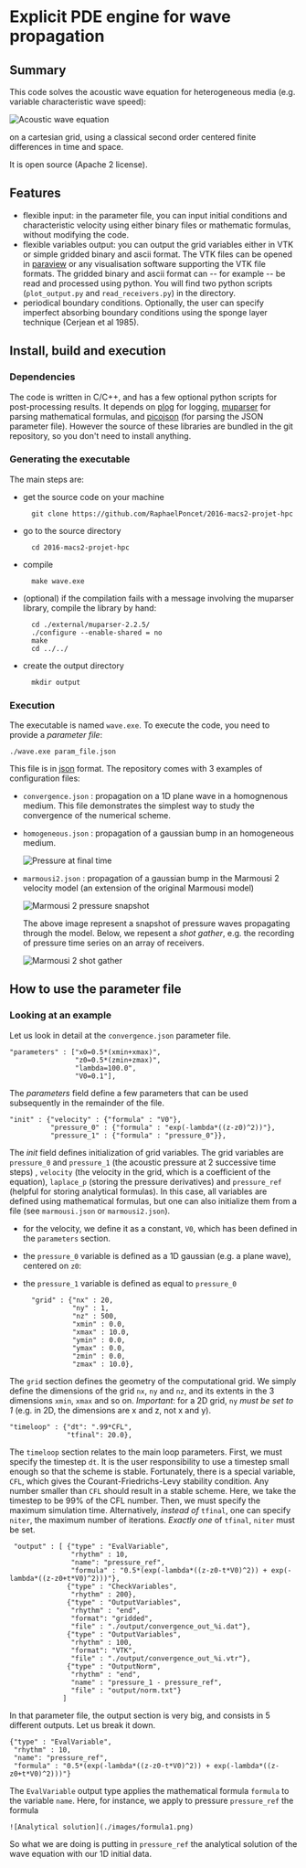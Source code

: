 # Explicit PDE engine for wave propagation

## Summary
This code solves the acoustic wave equation for heterogeneous
media (e.g. variable characteristic wave speed):

![Acoustic wave equation](./images/wave-eq.png)

on a cartesian grid, using a classical
second order centered finite differences in time and space.

It is open source (Apache 2 license).

## Features

* flexible input: in the parameter file, you can input initial conditions and
  characteristic velocity using either binary files or mathematic formulas,
  without modifying the code.
* flexible variables output: you can output the grid variables either
  in VTK or simple gridded binary and ascii format. The VTK files can be
  opened in [paraview](http://www.paraview.org) or any visualisation
  software supporting the VTK file formats. The gridded binary and ascii
  format can -- for example -- be read and processed using python. You will
  find two python scripts (`plot_output.py` and `read_receivers.py`) in the directory.
* periodical boundary conditions. Optionally, the user can specify
  imperfect absorbing boundary conditions using the sponge layer technique (Cerjean et al 1985).

## Install, build and execution

### Dependencies

The code is written in C/C++, and has a few optional python scripts
for post-processing results. It depends on [plog](https://github.com/SergiusTheBest/plog) for logging,
[muparser](http://beltoforion.de/article.php?a=muparser)
for parsing mathematical formulas, and [picojson](https://github.com/kazuho/picojson) (for parsing the
JSON parameter file). However the source of these libraries are bundled
in the git repository, so you don't need to install anything.

### Generating the executable

The main steps are:

* get the source code on your machine

        git clone https://github.com/RaphaelPoncet/2016-macs2-projet-hpc

* go to the source directory

        cd 2016-macs2-projet-hpc

* compile

        make wave.exe

* (optional) if the compilation fails with a message involving the muparser
  library, compile the library by hand:

        cd ./external/muparser-2.2.5/
        ./configure --enable-shared = no
        make
        cd ../../

* create the output directory

        mkdir output

### Execution

The executable is named `wave.exe`. To execute the code, you need to provide a *parameter file*:

    ./wave.exe param_file.json

This file is in [json](http://www.json.org) format. The repository
comes with 3 examples of configuration files:

* `convergence.json` : propagation on a 1D plane wave in a homognenous
  medium. This file demonstrates the simplest way to study the convergence of the numerical scheme.

* `homogeneous.json` : propagation of a gaussian bump in an homogeneous medium.

    ![Pressure at final time](./images/radial_homogeneous.png)

* `marmousi2.json` : propagation of a gaussian bump in the Marmousi 2
  velocity model (an extension of the original Marmousi model)

    ![Marmousi 2 pressure snapshot](./images/marmousi2.png)

    The above image represent a snapshot of pressure waves propagating
    through the model. Below, we repesent a *shot gather*, e.g. the
    recording of pressure time series on an array of receivers.

    ![Marmousi 2 shot gather](./images/marmousi2_shot.png)

## How to use the parameter file

### Looking at an example

Let us look in detail at the `convergence.json` parameter file.


    "parameters" : ["x0=0.5*(xmin+xmax)", 
                    "z0=0.5*(zmin+zmax)", 
                    "lambda=100.0", 
                    "V0=0.1"],

The *parameters* field define a few parameters that can be used
subsequently in the remainder of the file.

    "init" : {"velocity" : {"formula" : "V0"},
              "pressure_0" : {"formula" : "exp(-lambda*((z-z0)^2))"},
              "pressure_1" : {"formula" : "pressure_0"}},

The *init* field defines initialization of grid variables. The grid
variables are `pressure_0` and `pressure_1` (the acoustic pressure at
2 successive time steps) , `velocity` (the velocity in the grid, which
is a coefficient of the equation), `laplace_p` (storing the pressure
derivatives) and `pressure_ref` (helpful for storing analytical
formulas). In this case, all variables are defined using mathematical
formulas, but one can also initialize them from a file (see
`marmousi.json` or `marmousi2.json`).

* for the velocity, we define it as a constant, `V0`, which has been
  defined in the `parameters` section.

* the `pressure_0` variable is defined as a 1D gaussian (e.g. a plane
  wave), centered on `z0`:



* the `pressure_1` variable is defined as equal to `pressure_0`

        "grid" : {"nx" : 20,
                  "ny" : 1,
                  "nz" : 500,
                  "xmin" : 0.0,
                  "xmax" : 10.0,
                  "ymin" : 0.0,
                  "ymax" : 0.0,
                  "zmin" : 0.0,
                  "zmax" : 10.0},

The `grid` section defines the geometry of the computational grid. We
simply define the dimensions of the grid `nx`, `ny` and `nz`, and its
extents in the 3 dimensions `xmin`, `xmax` and so on. *Important*: for
a 2D grid, `ny` *must be set to 1* (e.g. in 2D, the dimensions are x and
z, not x and y).

    "timeloop" : {"dt": ".99*CFL",
                  "tfinal": 20.0},

The `timeloop` section relates to the main loop parameters. First, we
must specify the timestep `dt`. It is the user responsibility to use a
timestep small enough so that the scheme is stable. Fortunately, there
is a special variable, `CFL`, which gives the Courant-Friedrichs-Levy
stability condition. Any number smaller than `CFL` should result in a
stable scheme. Here, we take the timestep to be 99% of the CFL number.
Then, we must specify the maximum simulation time. Alternatively,
*instead of* `tfinal`, one can specify `niter`, the maximum number of
iterations. *Exactly one* of `tfinal`, `niter` must be set.

     "output" : [ {"type" : "EvalVariable", 
                   "rhythm" : 10, 
                   "name": "pressure_ref",
                   "formula" : "0.5*(exp(-lambda*((z-z0-t*V0)^2)) + exp(-lambda*((z-z0+t*V0)^2)))"},
                  {"type" : "CheckVariables",
                   "rhythm" : 200},
                  {"type" : "OutputVariables", 
                   "rhythm" : "end", 
                   "format": "gridded",
                   "file" : "./output/convergence_out_%i.dat"},
                  {"type" : "OutputVariables", 
                   "rhythm" : 100, 
                   "format": "VTK",
                   "file" : "./output/convergence_out_%i.vtr"},
                  {"type" : "OutputNorm",
                   "rhythm" : "end",
                   "name" : "pressure_1 - pressure_ref",
                   "file" : "output/norm.txt"}
                 ]

In that parameter file, the output section is very big, and consists
in 5 different outputs. Let us break it down.

    {"type" : "EvalVariable", 
     "rhythm" : 10, 
     "name": "pressure_ref",
     "formula" : "0.5*(exp(-lambda*((z-z0-t*V0)^2)) + exp(-lambda*((z-z0+t*V0)^2)))"}

The `EvalVariable` output type applies the mathematical formula
`formula` to the variable `name`. Here, for instance, we apply to
pressure `pressure_ref` the formula

    ![Analytical solution](./images/formula1.png)

So what we are doing is putting in `pressure_ref` the analytical solution
of the wave equation with our 1D initial data.
